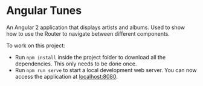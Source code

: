 # Angular Tunes

An Angular 2 application that displays artists and albums.
Used to show how to use the Router to navigate between different components.

To work on this project:

* Run `npm install` inside the project folder to download all the dependencies. This only needs to be done once.
* Run `npm run serve` to start a local development web server. You can now access the application at [localhost:8080](http://localhost:8080/).
